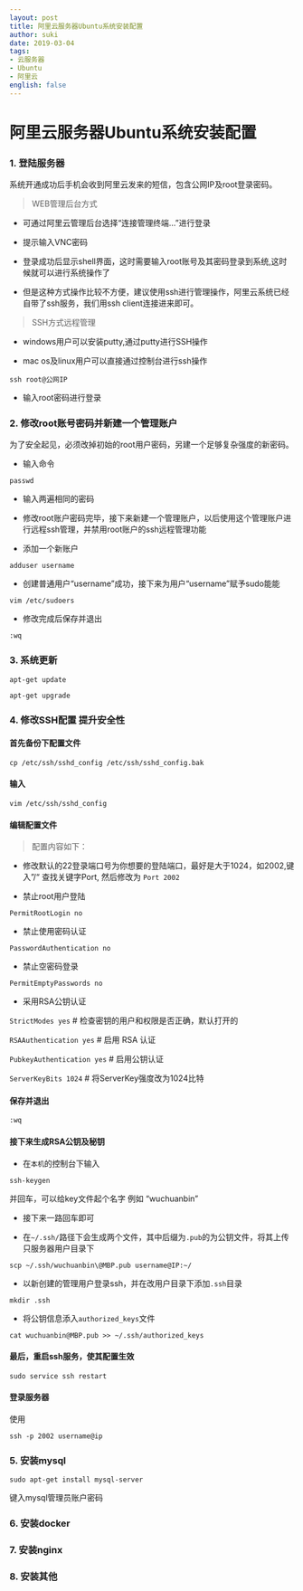 ```yaml
---
layout: post
title: 阿里云服务器Ubuntu系统安装配置
author: suki
date: 2019-03-04
tags:
- 云服务器
- Ubuntu
- 阿里云
english: false
---
```


# 阿里云服务器Ubuntu系统安装配置

### 1. 登陆服务器

系统开通成功后手机会收到阿里云发来的短信，包含公网IP及root登录密码。

> WEB管理后台方式

- 可通过阿里云管理后台选择“连接管理终端…”进行登录

- 提示输入VNC密码

- 登录成功后显示shell界面，这时需要输入root账号及其密码登录到系统,这时候就可以进行系统操作了

- 但是这种方式操作比较不方便，建议使用ssh进行管理操作，阿里云系统已经自带了ssh服务，我们用ssh client连接进来即可。

> SSH方式远程管理

- windows用户可以安装putty,通过putty进行SSH操作

- mac os及linux用户可以直接通过控制台进行ssh操作
```
ssh root@公网IP
```

- 输入root密码进行登录

### 2. 修改root账号密码并新建一个管理账户

为了安全起见，必须改掉初始的root用户密码，另建一个足够复杂强度的新密码。

- 输入命令
```
passwd
```

- 输入两遍相同的密码

- 修改root账户密码完毕，接下来新建一个管理账户，以后使用这个管理账户进行远程ssh管理，并禁用root账户的ssh远程管理功能

- 添加一个新账户
```
adduser username
```

- 创建普通用户“username”成功，接下来为用户“username”赋予sudo能能
```
vim /etc/sudoers
```

- 修改完成后保存并退出
```
:wq
```


### 3. 系统更新
```
apt-get update

apt-get upgrade
```

### 4. 修改SSH配置 提升安全性

#### 首先备份下配置文件
```
cp /etc/ssh/sshd_config /etc/ssh/sshd_config.bak
```
#### 输入
```
vim /etc/ssh/sshd_config
```
#### 编辑配置文件

> 配置内容如下：

- 修改默认的22登录端口号为你想要的登陆端口，最好是大于1024，如2002,键入”/“  查找关键字Port, 然后修改为
`Port 2002`

- 禁止root用户登陆

`PermitRootLogin no`

- 禁止使用密码认证

`PasswordAuthentication no`

- 禁止空密码登录

`PermitEmptyPasswords no`

- 采用RSA公钥认证

`StrictModes yes` # 检查密钥的用户和权限是否正确，默认打开的

`RSAAuthentication yes` # 启用 RSA 认证

`PubkeyAuthentication yes` # 启用公钥认证

`ServerKeyBits 1024` # 将ServerKey强度改为1024比特

#### 保存并退出
```
:wq
```

#### 接下来生成RSA公钥及秘钥

- 在`本机`的控制台下输入
```
ssh-keygen
```
并回车，可以给key文件起个名字 例如 “wuchuanbin”

- 接下来一路回车即可

- 在`~/.ssh/`路径下会生成两个文件，其中后缀为`.pub`的为公钥文件，将其上传只服务器用户目录下
```
scp ~/.ssh/wuchuanbin\@MBP.pub username@IP:~/
```

- 以新创建的管理用户登录ssh，并在改用户目录下添加`.ssh`目录
```
mkdir .ssh
```

- 将公钥信息添入`authorized_keys`文件

```
cat wuchuanbin@MBP.pub >> ~/.ssh/authorized_keys
```

#### 最后，重启ssh服务，使其配置生效
```
sudo service ssh restart
```

#### 登录服务器

使用
```
ssh -p 2002 username@ip
```

### 5. 安装mysql
```
sudo apt-get install mysql-server
```
键入mysql管理员账户密码

### 6. 安装docker
### 7. 安装nginx
### 8. 安装其他



